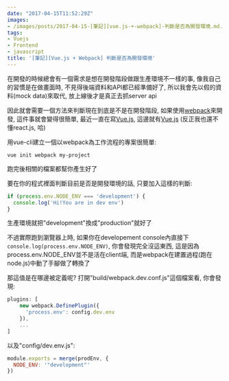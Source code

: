 ```yaml
---
date: "2017-04-15T11:52:29Z"
images:
- /images/posts/2017-04-15-[筆記][vue.js-+-webpack]-判斷是否為開發環境.md.jpg
tags:
- Vuejs
- Frontend
- javascript
title: '[筆記][Vue.js + Webpack] 判斷是否為開發環境'
---
```


在開發的時候總會有一個需求是想在開發階段做跟生產環境不一樣的事, 像我自己的習慣是在做畫面時, 不見得後端資料和API都已經準備好了, 所以我會先以假的資料(mock data)來取代, 放上線後才是真正去抓server api

因此就會需要一個方法來判斷現在到底是不是在開發階段, 如果使用[webpack](https://webpack.github.io/)來開發, 這件事就會變得很簡單, 最近一直在寫[Vue.js](https://vuejs.org), 這邊就有[Vue.js](https://vuejs.org) (反正我也還不懂react.js, 哈)

用vue-cli建立一個以webpack為工作流程的專案很簡單:

```
vue init webpack my-project
```

跑完後相關的檔案都幫你產生好了

要在你的程式裡面判斷目前是否是開發環境的話, 只要加入這樣的判斷:

```javascript
if (process.env.NODE_ENV === 'development') {
  console.log('Hi!You are in dev env')
}
```

生產環境就把"development"換成"production"就好了

不過實際跑到瀏覽器上時, 如果你在developement console內直接下`console.log(process.env.NODE_ENV)`, 你會發現完全沒這東西, 這是因為process.env.NODE_ENV並不是活在client端, 而是webpack在建置過程(跑在node.js)中動了手腳做了轉換了

那這值是在哪邊被定義呢? 打開"build/webpack.dev.conf.js"這個檔案看, 你會發現:

```javascript
plugins: [
    new webpack.DefinePlugin({
      'process.env': config.dev.env
    }),
	...
]
```

以及"config/dev.env.js":

```javascript
module.exports = merge(prodEnv, {
  NODE_ENV: '"development"'
})
```